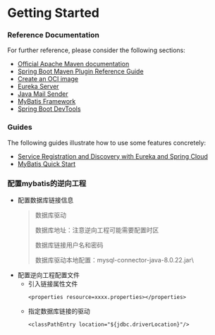 # Getting Started

### Reference Documentation

For further reference, please consider the following sections:

* [Official Apache Maven documentation](https://maven.apache.org/guides/index.html)
* [Spring Boot Maven Plugin Reference Guide](https://docs.spring.io/spring-boot/docs/2.5.2/maven-plugin/reference/html/)
* [Create an OCI image](https://docs.spring.io/spring-boot/docs/2.5.2/maven-plugin/reference/html/#build-image)
* [Eureka Server](https://docs.spring.io/spring-cloud-netflix/docs/current/reference/html/#spring-cloud-eureka-server)
* [Java Mail Sender](https://docs.spring.io/spring-boot/docs/2.5.2/reference/htmlsingle/#boot-features-email)
* [MyBatis Framework](https://mybatis.org/spring-boot-starter/mybatis-spring-boot-autoconfigure/)
* [Spring Boot DevTools](https://docs.spring.io/spring-boot/docs/2.5.2/reference/htmlsingle/#using-boot-devtools)

### Guides

The following guides illustrate how to use some features concretely:

* [Service Registration and Discovery with Eureka and Spring Cloud](https://spring.io/guides/gs/service-registration-and-discovery/)
* [MyBatis Quick Start](https://github.com/mybatis/spring-boot-starter/wiki/Quick-Start)

### 配置mybatis的逆向工程
* 配置数据库链接信息
    > 数据库驱动 
    > 
    > 数据库地址：注意逆向工程可能需要配置时区
    > 
    > 数据库链接用户名和密码
    > 
    > 数据库驱动本地配置：mysql-connector-java-8.0.22.jar\
* 配置逆向工程配置文件
  * 引入链接属性文件
    ```
    <properties resource=xxxx.properties></properties>
    ```
  * 指定数据库链接的驱动
    ```
    <classPathEntry location="${jdbc.driverLocation}"/>
    ```